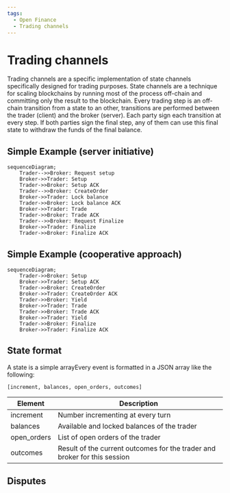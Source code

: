 ```yaml
---
tags:
  - Open Finance
  - Trading channels
---
```


# Trading channels

Trading channels are a specific implementation of state channels specifically designed for trading purposes. State channels are a technique for scaling blockchains by running most of the process off-chain and committing only the result to the blockchain. Every trading step is an off-chain transition from a state to an other, transitions are performed between the trader (client) and the broker (server). Each party sign each transition at every step. If both parties sign the final step, any of them can use this final state to withdraw the funds of the final balance.



## Simple Example (server initiative)


```mermaid
sequenceDiagram;
    Trader-->>Broker: Request setup
    Broker->>Trader: Setup
    Trader->>Broker: Setup ACK
    Trader-->>Broker: CreateOrder
    Broker->>Trader: Lock balance
    Trader->>Broker: Lock balance ACK
    Broker->>Trader: Trade
    Trader->>Broker: Trade ACK
    Trader-->>Broker: Request Finalize
    Broker->>Trader: Finalize
    Trader->>Broker: Finalize ACK

```

## Simple Example (cooperative approach)


```mermaid
sequenceDiagram;
    Trader->>Broker: Setup
    Broker->>Trader: Setup ACK
    Trader->>Broker: CreateOrder
    Broker->>Trader: CreateOrder ACK
    Trader->>Broker: Yield
    Broker->>Trader: Trade
    Trader->>Broker: Trade ACK
    Broker->>Trader: Yield
    Trader->>Broker: Finalize
    Broker->>Trader: Finalize ACK

```


## State format

A state is a simple arrayEvery event is formatted in a JSON array like the following:

```
[increment, balances, open_orders, outcomes]
```


| Element    | Description                                                  |
| ---------- | ------------------------------------------------------------ |
| increment       | Number incrementing at every turn |
| balances | Available and locked balances of the trader |
| open_orders     | List of open orders of the trader |
| outcomes  | Result of the current outcomes for the trader and broker for this session |



## Disputes

